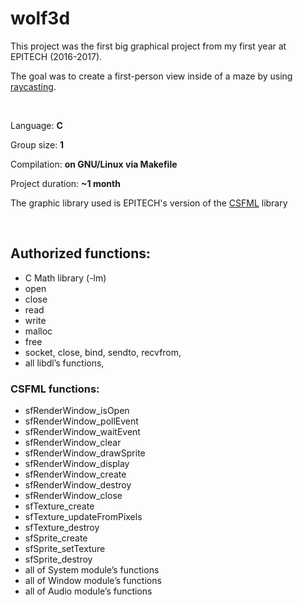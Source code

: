 # wolf3d
This project was the first big graphical project from my first year at EPITECH (2016-2017).

The goal was to create a first-person view inside of a maze by using [raycasting](https://en.wikipedia.org/wiki/Ray_casting).

<br>

Language: **C**

Group size: **1**

Compilation: **on GNU/Linux via Makefile**

Project duration: **~1 month**

The graphic library used is EPITECH's version of the [CSFML](https://github.com/SFML/CSFML) library

<br>

## Authorized functions:
* C Math library (-lm)
* open
* close
* read
* write
* malloc
* free
* socket, close, bind, sendto, recvfrom,
* all libdl’s functions,
### CSFML functions:
* sfRenderWindow_isOpen
* sfRenderWindow_pollEvent
* sfRenderWindow_waitEvent
* sfRenderWindow_clear
* sfRenderWindow_drawSprite
* sfRenderWindow_display
* sfRenderWindow_create
* sfRenderWindow_destroy
* sfRenderWindow_close
* sfTexture_create
* sfTexture_updateFromPixels
* sfTexture_destroy
* sfSprite_create
* sfSprite_setTexture
* sfSprite_destroy
* all of System module’s functions
* all of Window module’s functions
* all of Audio module’s functions
